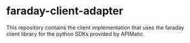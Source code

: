 # faraday-client-adapter
This repository contains the client implementation that uses the faraday client library for the python SDKs provided by APIMatic.
